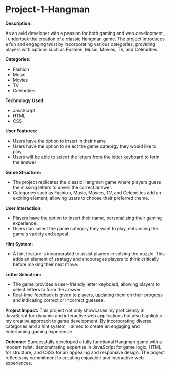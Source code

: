 # Project-1-Hangman

<!-- DESCRIPTION -->
**Description:**

As an avid developer with a passion for both gaming and web development, I undertook the creation of a classic Hangman game. The project introduces a fun and engaging twist by incorporating various categories, providing players with options such as Fashion, Music, Movies, TV, and Celebrities.

<!-- CATEGORIES -->
**Categories:**
* Fashion
* Music
* Movies 
* TV 
* Celebrities 

<!-- WHAT WAS USED -->
**Technology Used:**
* JavaScript
* HTML
* CSS

<!-- USER FEATURES -->
**User Features:**
* Users have the option to insert in their name 
* Users have the option to select the game cateorgy they would like to play 
* Users will be able to select the letters from the letter keyboard to form the answer

**Game Structure:**
* The project replicates the classic Hangman game where players guess the missing letters to unveil the correct answer.
* Categories such as Fashion, Music, Movies, TV, and Celebrities add an exciting element, allowing users to choose their preferred theme.


**User Interaction:**
* Players have the option to insert their name, personalizing their gaming experience.
* Users can select the game category they want to play, enhancing the game's variety and appeal.


**Hint System:**
* A hint feature is incorporated to assist players in solving the puzzle. This adds an element of strategy and encourages players to think critically before making their next move.


**Letter Selection:**
* The game provides a user-friendly letter keyboard, allowing players to select letters to form the answer.
* Real-time feedback is given to players, updating them on their progress and indicating correct or incorrect guesses.


**Project Impact:**
This project not only showcases my proficiency in JavaScript for dynamic and interactive web applications but also highlights my creative approach to game development. By incorporating diverse categories and a hint system, I aimed to create an engaging and entertaining gaming experience.


**Outcome:**
Successfully developed a fully functional Hangman game with a modern twist, demonstrating expertise in JavaScript for game logic, HTML for structure, and CSS3 for an appealing and responsive design. The project reflects my commitment to creating enjoyable and interactive web experiences.







    
